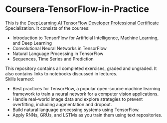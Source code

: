# Coursera-TensorFlow-in-Practice  
This is the [DeepLearning.AI TensorFlow Developer Professional Certificate](https://www.coursera.org/professional-certificates/tensorflow-in-practice) Specialization.  It consists of the courses:  
- Introduction to TensorFlow for Artificial Intelligence, Machine Learning, and Deep Learning  
- Convolutional Neural Networks in TensorFlow  
- Natural Language Processing in TensorFlow  
- Sequences, Time Series and Prediction  

This repository contains all completed exercises, graded and ungraded.  It also contains links to notebooks discussed in lectures.  
Skills learned:  
- Best practices for TensorFlow, a popular open-source machine learning framework to train a neural network for a computer vision applications.  
- Handle real-world image data and explore strategies to prevent overfitting, including augmentation and dropout.  
- Build natural language processing systems using TensorFlow.  
- Apply RNNs, GRUs, and LSTMs as you train them using text repositories.  
